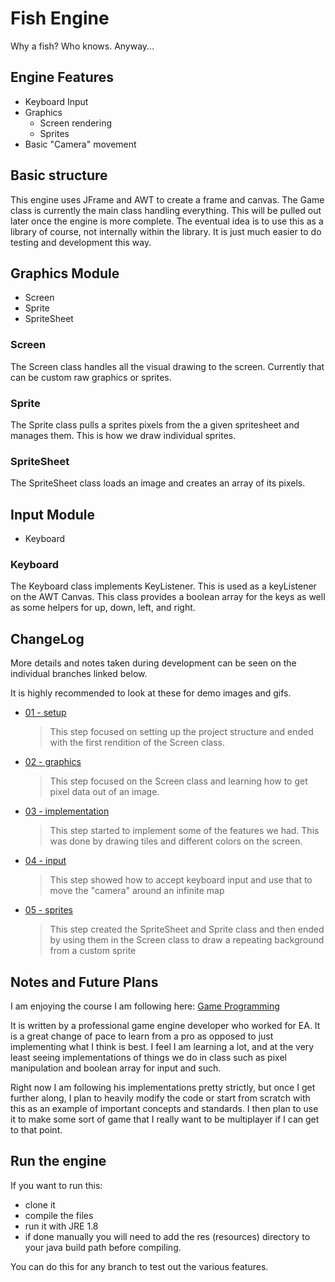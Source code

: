 # Fish Engine

Why a fish? Who knows. Anyway...

## Engine Features

* Keyboard Input
* Graphics
    * Screen rendering
    * Sprites
* Basic "Camera" movement 

## Basic structure

This engine uses JFrame and AWT to create a frame and canvas. The Game class is currently the main class handling everything. This will be pulled out later once the engine is more complete.
The eventual idea is to use this as a library of course, not internally within the library. It is just much easier to do testing and development this way.

## Graphics Module

* Screen
* Sprite
* SpriteSheet

### Screen
The Screen class handles all the visual drawing to the screen. Currently that can be custom raw graphics or sprites.

### Sprite
The Sprite class pulls a sprites pixels from the a given spritesheet and manages them. This is how we draw individual sprites.

### SpriteSheet
The SpriteSheet class loads an image and creates an array of its pixels.

## Input Module

* Keyboard

### Keyboard
The Keyboard class implements KeyListener. This is used as a keyListener on the AWT Canvas. This class provides a boolean array for the keys as well as some helpers for up, down, left, and right.

## ChangeLog

More details and notes taken during development can be seen on the individual branches linked below.

It is highly recommended to look at these for demo images and gifs.

* [01 - setup](https://github.com/djpeach/FishEngine/tree/01-setup) 
    > This step focused on setting up the project structure and ended with the first rendition of the Screen class.
* [02 - graphics](https://github.com/djpeach/FishEngine/tree/02-graphics)
    > This step focused on the Screen class and learning how to get pixel data out of an image.
* [03 - implementation](https://github.com/djpeach/FishEngine/tree/03-implementations)
    > This step started to implement some of the features we had. This was done by drawing tiles and different colors on the screen.
* [04 - input](https://github.com/djpeach/FishEngine/tree/04-input)
    > This step showed how to accept keyboard input and use that to move the "camera" around an infinite map
* [05 - sprites](https://github.com/djpeach/FishEngine/tree/05-sprites)
    > This step created the SpriteSheet and Sprite class and then ended by using them in the Screen class to draw a repeating background from a custom sprite

## Notes and Future Plans

I am enjoying the course I am following here: [Game Programming](https://www.youtube.com/playlist?list=PLlrATfBNZ98c-CeNT-q_Z7ox3R_eIkF98) 

It is written by a professional game engine developer who worked for EA. It is a great change of pace to learn from a pro as opposed to just implementing what I think is best. 
I feel I am learning a lot, and at the very least seeing implementations of things we do in class such as pixel manipulation and boolean array for input and such. 

Right now I am following his implementations pretty strictly, but once I get further along, I plan to heavily modify the code or start from scratch with this as an example of important concepts and standards. 
I then plan to use it to make some sort of game that I really want to be multiplayer if I can get to that point.

## Run the engine

If you want to run this:

* clone it
* compile the files
* run it with JRE 1.8
* if done manually you will need to add the res (resources) directory to your java build path before compiling.

You can do this for any branch to test out the various features.